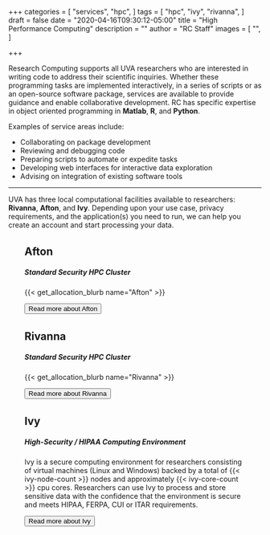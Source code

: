 +++
categories = [
  "services",
  "hpc",
]
tags = [
  "hpc",
  "ivy",
  "rivanna",
]
draft = false
date = "2020-04-16T09:30:12-05:00"
title = "High Performance Computing"
description = ""
author = "RC Staff"
images = [
  "",
]

+++

<p class=lead>Research Computing supports all UVA researchers who are interested in writing code to address their scientific inquiries. Whether these programming tasks are implemented interactively, in a series of scripts or as an open-source software package, services are available to provide guidance and enable collaborative development. RC has specific expertise in object oriented programming in <b>Matlab</b>, <b>R</b>, and <b>Python</b>.</p>

Examples of service areas include:

- Collaborating on package development
- Reviewing and debugging code
- Preparing scripts to automate or expedite tasks
- Developing web interfaces for interactive data exploration
- Advising on integration of existing software tools

- - -

<p class=lead>UVA has three local computational facilities available to researchers: <b>Rivanna</b>, <b>Afton</b>, and <b>Ivy</b>. Depending upon your use case, privacy requirements, and the application(s) you need to run, we can help you create an account and start processing your data.</p>

<div class="card" style="margin:2rem;">
  <div class="card-block">
    <h2 class="card-title">Afton</h2>
    <h5 class="card-subtitle mb-2">Standard Security HPC Cluster</h5>
    <p class="card-text">
      {{< get_allocation_blurb name="Afton" >}}
    </p>
    <a href="/userinfo/hpc" class="card-link"><button class="btn btn-warning">Read more about Afton</button></a>
  </div>
</div>

<div class="card" style="margin:2rem;">
  <div class="card-block">
    <h2 class="card-title">Rivanna</h2>
    <h5 class="card-subtitle mb-2">Standard Security HPC Cluster</h5>
    <p class="card-text">
      {{< get_allocation_blurb name="Rivanna" >}}
    </p>
    <a href="/userinfo/hpc" class="card-link"><button class="btn btn-warning">Read more about Rivanna</button></a>
  </div>
</div>

<div class="card" style="margin:2rem;">
  <div class="card-block">
    <h2 class="card-title">Ivy</h2>
    <h5 class="card-subtitle mb-2">High-Security / HIPAA Computing Environment</h5>
    <p class="card-text">
    Ivy is a secure computing environment for researchers consisting of virtual machines (Linux and Windows) backed by a total of {{< ivy-node-count >}} nodes and approximately {{< ivy-core-count >}} cpu cores. Researchers can use Ivy to process and store sensitive data with the confidence that the environment is secure and meets HIPAA, FERPA, CUI or ITAR requirements.
    </p>
    <a href="/userinfo/ivy" class="card-link"><button class="btn btn-warning">Read more about Ivy</button></a>
  </div>
</div>

